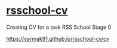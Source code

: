 # [rsschool-cv](https://Yarmak91.github.io/rsschool-cv/cv)
Creating CV for a task RSS School Stage 0

https://yarmak91.github.io/rsschool-cv/cv
